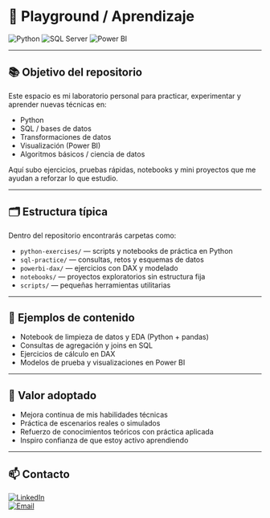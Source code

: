 # 🧪 Playground / Aprendizaje  

![Python](https://img.shields.io/badge/Python-3776AB?logo=python&logoColor=white) ![SQL Server](https://img.shields.io/badge/SQL%20Server-CC2927?logo=microsoftsqlserver&logoColor=white) ![Power BI](https://img.shields.io/badge/Power%20BI-F2C811?logo=powerbi&logoColor=black)  

---

## 📚 Objetivo del repositorio  

Este espacio es mi laboratorio personal para practicar, experimentar y aprender nuevas técnicas en:  
- Python  
- SQL / bases de datos  
- Transformaciones de datos  
- Visualización (Power BI)  
- Algoritmos básicos / ciencia de datos  

Aquí subo ejercicios, pruebas rápidas, notebooks y mini proyectos que me ayudan a reforzar lo que estudio.

---

## 🗂 Estructura típica  

Dentro del repositorio encontrarás carpetas como:  
- `python-exercises/` — scripts y notebooks de práctica en Python  
- `sql-practice/` — consultas, retos y esquemas de datos  
- `powerbi-dax/` — ejercicios con DAX y modelado  
- `notebooks/` — proyectos exploratorios sin estructura fija  
- `scripts/` — pequeñas herramientas utilitarias  

---

## 🧠 Ejemplos de contenido  

- Notebook de limpieza de datos y EDA (Python + pandas)  
- Consultas de agregación y joins en SQL  
- Ejercicios de cálculo en DAX  
- Modelos de prueba y visualizaciones en Power BI  

---

## 🚀 Valor adoptado  

- Mejora continua de mis habilidades técnicas  
- Práctica de escenarios reales o simulados  
- Refuerzo de conocimientos teóricos con práctica aplicada  
- Inspiro confianza de que estoy activo aprendiendo  

---

## 📫 Contacto  

[![LinkedIn](https://img.shields.io/badge/LinkedIn-Emily%20Alvines-blue?logo=linkedin&logoColor=white)](https://www.linkedin.com/in/emilyalvinesdavila)  
[![Email](https://img.shields.io/badge/Email-emily.alvines.d@gmail.com-red?logo=gmail&logoColor=white)](mailto:emily.alvines.d@gmail.com)  
